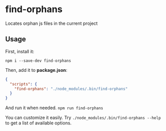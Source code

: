 # find-orphans
Locates orphan js files in the current project

## Usage

First, install it:
```
npm i --save-dev find-orphans
```

Then, add it to **package.json**:
```json
{
  "scripts": {
    "find-orphans": "./node_modules/.bin/find-orphans"
  }
}
```

And run it when needed. `npm run find-orphans`

You can customize it easily. Try `./node_modules/.bin/find-orphans --help` to
get a list of available options.
